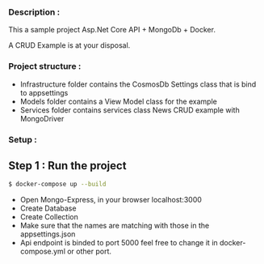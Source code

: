 ﻿### Description :

This a sample project Asp.Net Core API + MongoDb + Docker.

A CRUD Example is at your disposal.

### Project structure :
* Infrastructure folder contains the CosmosDb Settings class that is bind to appsettings
* Models folder contains a View Model class for the example
* Services folder contains services class News CRUD example with MongoDriver

### Setup :


## Step 1 : Run the project

```bash
$ docker-compose up --build
```
* Open Mongo-Express, in your browser localhost:3000
* Create Database
* Create Collection
* Make sure that the names are matching with those in the appsettings.json
* Api endpoint is binded to port 5000 feel free to change it in docker-compose.yml or other port.

